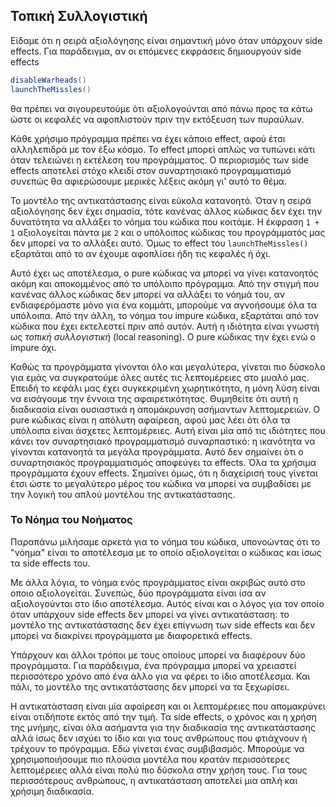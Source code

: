 ## Τοπική Συλλογιστική

Είδαμε ότι η σειρά αξιολόγησης είναι σημαντική μόνο όταν υπάρχουν side effects.
Για παράδειγμα, αν οι επόμενες εκφράσεις δημιουργούν side effects

```scala
disableWarheads()
launchTheMissles()
```

θα πρέπει να σιγουρευτούμε ότι αξιολογούνται από πάνω προς τα κάτω ώστε οι κεφαλές να αφοπλιστούν πριν την εκτόξευση των πυραύλων.

Κάθε χρήσιμο πρόγραμμα πρέπει να έχει κάποιο effect, αφού έτσι αλληλεπιδρά με τον έξω κόσμο.
Το effect μπορεί απλώς να τυπώνει κάτι όταν τελειώνει η εκτέλεση του προγράμματος.
Ο περιορισμός των side effects αποτελεί στόχο κλειδί στον συναρτησιακό προγραμματισμό συνεπώς θα αφιερώσουμε μερικές λέξεις ακόμη γι' αυτό το θέμα.

Το μοντέλο της αντικατάστασης είναι εύκολα κατανοητό.
Όταν η σειρά αξιολόγησης δεν έχει σημασία, τότε κανένας άλλος κώδικας δεν έχει την δυνατότητα να αλλάξει το νόημα του κώδικα που κοιτάμε.
Η έκφραση `1 + 1` αξιολογείται πάντα με `2` και ο υπόλοιπος κώδικας του προγράμματός μας δεν μπορεί να το αλλάξει αυτό. Όμως το effect του `launchTheMissles()` εξαρτάται από το αν έχουμε αφοπλίσει ήδη τις κεφαλές ή όχι.

Αυτό έχει ως αποτέλεσμα, ο pure κώδικας να μπορεί να γίνει κατανοητός ακόμη και αποκομμένος από το υπόλοιπο πρόγραμμα.
Από την στιγμή που κανένας άλλος κώδικας δεν μπορεί να αλλάξει το νόημά του, αν ενδιαφερόμαστε μόνο για ένα κομμάτι, μπορούμε να αγνοήσουμε όλα τα υπόλοιπα.
Από την άλλη, το νόημα του impure κώδικα, εξαρτάται από τον κώδικα που έχει εκτελεστεί πριν από αυτόν.
Αυτή η ιδιότητα είναι γνωστή ως *τοπική συλλογιστική* (local reasoning).
Ο pure κώδικας την έχει ενώ ο impure όχι.

Καθώς τα προγράμματα γίνονται όλο και μεγαλύτερα, γίνεται πιο δύσκολο για εμάς να συγκρατούμε όλες αυτές τις λεπτομέρειες στο μυαλό μας.
Επειδή το κεφάλι μας έχει συγκεκριμένη χωρητικότητα, η μόνη λύση είναι να εισάγουμε την έννοια της αφαιρετικότητας.
Θυμηθείτε ότι αυτή η διαδικασία είναι ουσιαστικά η απομάκρυνση ασήμαντων λεπτομερειών.
Ο pure κώδικας είναι η απόλυτη αφαίρεση, αφού μας λέει ότι όλα τα υπόλοιπα είναι άσχετες λεπτομέρειες.
Αυτή είναι μία από τις ιδιότητες που κάνει τον συναρτησιακό προγραμματισμό συναρπαστικό: η ικανότητα να γίνονται κατανοητά τα μεγάλα προγράμματα.
Αυτό δεν σημαίνει ότι ο συναρτησιακός προγραμματισμός αποφεύγει τα effects. Όλα τα χρήσιμα προγράμματα έχουν effects.
Σημαίνει όμως, ότι η διαχείρισή τους γίνεται έτσι ώστε το μεγαλύτερο μέρος του κώδικα να μπορεί να συμβαδίσει με την λογική του απλού μοντέλου της αντικατάστασης.


### Το Νόημα του Νοήματος

Παραπάνω μιλήσαμε αρκετά για το νόημα του κώδικα, υπονοώντας ότι το "νόημα" είναι το αποτέλεσμα με το οποίο αξιολογείται ο κώδικας και ίσως τα side effects του.

Με άλλα λόγια, το νόημα ενός προγράμματος είναι ακριβώς αυτό στο οποιο αξιολογείται.
Συνεπώς, δύο προγράμματα είναι ίσα αν αξιολογούνται στο ίδιο αποτέλεσμα.
Αυτός είναι και ο λόγος για τον οποίο όταν υπάρχουν side effects δεν μπορεί να γίνει αντικατάσταση: το μοντέλο της αντικατάστασης δεν έχει επίγνωση των side effects και δεν μπορεί να διακρίνει προγράμματα με διαφορετικά effects.

Υπάρχουν και άλλοι τρόποι με τους οποίους μπορεί να διαφέρουν δύο προγράμματα.
Για παράδειγμα, ένα πρόγραμμα μπορεί να χρειαστεί περισσότερο χρόνο από ένα άλλο για να φέρει το ίδιο αποτέλεσμα.
Και πάλι, το μοντέλο της αντικατάστασης δεν μπορεί να τα ξεχωρίσει.

Η αντικατάσταση είναι μία αφαίρεση και οι λεπτομέρειες που απομακρύνει είναι οτιδήποτε εκτός από την τιμή.
Τα side effects, ο χρόνος και η χρήση της μνήμης, είναι όλα ασήμαντα για την διαδικασία της αντικατάστασης αλλά ίσως δεν ισχύει το ίδιο και για τους ανθρώπους που φτιάχνουν ή τρέχουν το πρόγραμμα.
Εδώ γίνεται ένας συμβιβασμός.
Μπορούμε να χρησιμοποιήσουμε πιο πλούσια μοντέλα που κρατάν περισσότερες λεπτομέρειες αλλά είναι πολύ πιο δύσκολα στην χρήση τους.
Για τους περισσότερους ανθρώπους, η αντικατάσταση αποτελεί μια απλή και χρήσιμη διαδικασία.
